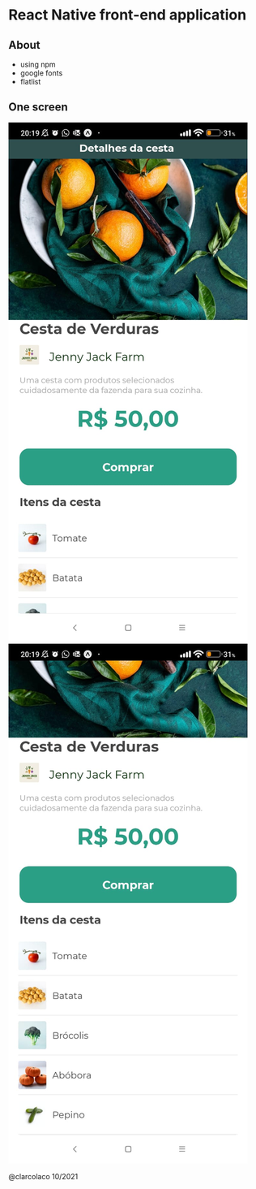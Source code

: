 # React Native front-end application
## About
- using npm
- google fonts
- flatlist

## One screen

<img src="https://github.com/clarcolaco/org-app/blob/main/assets/screen1.jpeg?raw=true">
<img src="https://github.com/clarcolaco/org-app/blob/main/assets/screen2.jpeg?raw=true">


@clarcolaco 10/2021
